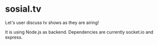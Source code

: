 sosial.tv
=========

Let's user discuss tv shows as they are airing!

It is using Node.js as backend. Dependencies are currently socket.io and express.
